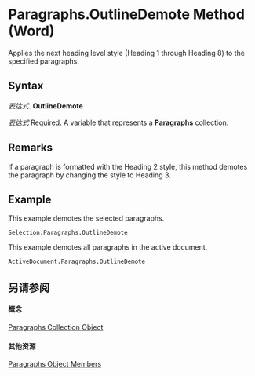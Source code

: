 
# Paragraphs.OutlineDemote Method (Word)

Applies the next heading level style (Heading 1 through Heading 8) to the specified paragraphs.


## Syntax

 _表达式_. **OutlineDemote**

 _表达式_ Required. A variable that represents a **[Paragraphs](bdc7a183-2a98-7d47-c86a-5cecd6c91449.md)** collection.


## Remarks

If a paragraph is formatted with the Heading 2 style, this method demotes the paragraph by changing the style to Heading 3.


## Example

This example demotes the selected paragraphs.


```
Selection.Paragraphs.OutlineDemote
```

This example demotes all paragraphs in the active document.




```
ActiveDocument.Paragraphs.OutlineDemote
```


## 另请参阅


#### 概念


[Paragraphs Collection Object](bdc7a183-2a98-7d47-c86a-5cecd6c91449.md)
#### 其他资源


[Paragraphs Object Members](http://msdn.microsoft.com/library/490e2695-3cdd-4906-f730-583d18486aa2%28Office.15%29.aspx)
